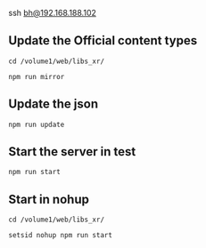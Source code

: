 ssh bh@192.168.188.102

## Update the Official content types

`cd /volume1/web/libs_xr/`

`npm run mirror`

## Update the json

`npm run update`

## Start the server in test

`npm run start`

## Start in nohup

`cd /volume1/web/libs_xr/`

`setsid nohup npm run start`